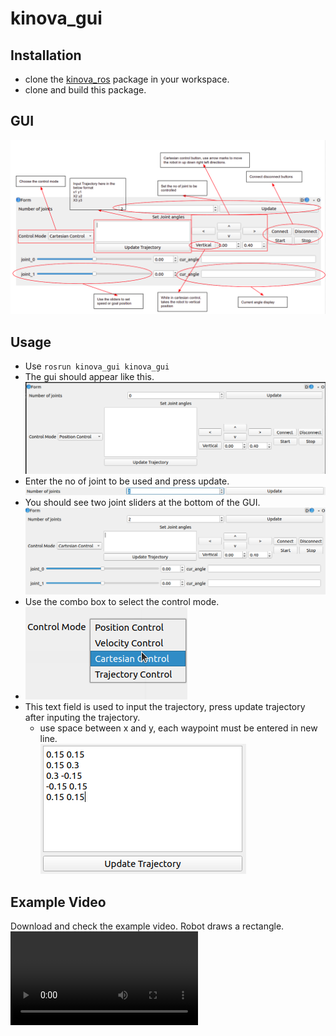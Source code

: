 # kinova_gui

## Installation

- clone the [kinova_ros](https://github.com/Kinovarobotics/kinova-ros) package in your workspace.
- clone and build this package.

## GUI
![GUI](https://github.com/PrajwalSangam1310/kinova_gui/blob/main/images/labelled_image.png)


## Usage
- Use `rosrun kinova_gui kinova_gui`
- The gui should appear like this.
  ![Initial gui](https://github.com/PrajwalSangam1310/kinova_gui/blob/main/images/initial_gui.png)
- Enter the no of joint to be used and press update.
  ![set noof joints](https://github.com/PrajwalSangam1310/kinova_gui/blob/main/images/set_noof_joints.png)
- You should see two joint sliders at the bottom of the GUI.
  ![after adding joints](https://github.com/PrajwalSangam1310/kinova_gui/blob/main/images/should_appear_like_this.png)
- Use the combo box to select the control mode.
- 
  ![control mode select](https://github.com/PrajwalSangam1310/kinova_gui/blob/main/images/control_mode_selection.png)
- This text field is used to input the trajectory, press update trajectory after inputing the trajectory.
  - use space between x and y, each waypoint must be entered in new line.   
  ![Trajectory input](https://github.com/PrajwalSangam1310/kinova_gui/blob/main/images/trajectory_input.png)

## Example Video
Download and check the example video. Robot draws a rectangle.
![example video](https://github.com/PrajwalSangam1310/kinova_gui/blob/main/video/example_video.mp4)

